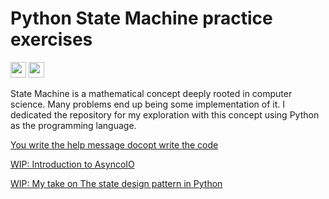 # Python State Machine practice exercises

<p>
<a href="https://couedeloalexandre.medium.com/"><img src="https://img.shields.io/badge/medium-%2312100E.svg?&style=for-the-badge&logo=medium&logoColor=white" height=25></a> 
<a href="https://dev.to/xnok"><img src="https://img.shields.io/badge/DEV.TO-%230A0A0A.svg?&style=for-the-badge&logo=dev-dot-to&logoColor=white" height=25></a>
</p>

State Machine is a mathematical concept deeply rooted in computer science. Many problems end up being some implementation of it. I dedicated the repository for my exploration with this concept using Python as the programming language.

[You write the help message docopt write the code](./example_docopt/readme.md)

[WIP: Introduction to AsyncoIO]()

[WIP: My take on The state design pattern in Python]()
